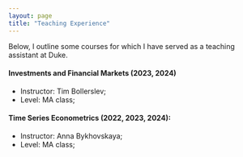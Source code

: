 ```yaml
---
layout: page
title: "Teaching Experience"
---
```

Below, I outline some courses for which I have served as a teaching assistant  at Duke.

#### Investments and Financial Markets (2023, 2024)
 * Instructor: Tim Bollerslev;
 * Level: MA class;

#### Time Series Econometrics (2022, 2023, 2024):
 * Instructor: Anna Bykhovskaya;
 * Level: MA class;
